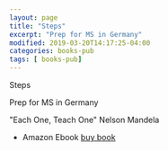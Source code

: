 ```yaml
---
layout: page
title: "Steps"
excerpt: "Prep for MS in Germany"
modified: 2019-03-20T14:17:25-04:00
categories: books-pub
tags: [ books-pub]
---
```


Steps

Prep for MS in Germany

"Each One, Teach One"
Nelson Mandela


* Amazon Ebook [buy book](https://amzn.to/2Jqp8jx)

<!--
* Buy [Paperback]()
-->
